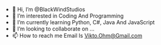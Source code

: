 - 👋 Hi, I’m @BlackWindStudios
- 👀 I’m interested in Coding And Programming
- 🌱 I’m currently learning Python, C#, Java And JavaScript
- 💞️ I’m looking to collaborate on ...
- 📫 How to reach me Email Is Vikto.Ohm@Gmail.com

<!---
BlackWindStudios/BlackWindStudios is a ✨ special ✨ repository because its `README.md` (this file) appears on your GitHub profile.
You can click the Preview link to take a look at your changes.
--->
